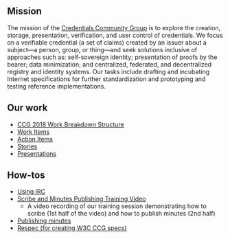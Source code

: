 ## Mission
The mission of the [Credentials Community Group](https://www.w3.org/community/credentials/W3C) is to explore the creation, storage, presentation, verification, and user control of credentials. We focus on a verifiable credential (a set of claims) created by an issuer about a subject—a person, group, or thing—and seek solutions inclusive of approaches such as: self-sovereign identity; presentation of proofs by the bearer; data minimization; and centralized, federated, and decentralized registry and identity systems. Our tasks include drafting and incubating Internet specifications for further standardization and prototyping and testing reference implementations.

## Our work

- [CCG 2018 Work Breakdown Structure](Credentials%20Community%20Group%202018%20WBS.2.pdf)
- [Work Items](https://github.com/w3c-ccg/community/blob/master/work_items.md)
- [Action Items](https://github.com/w3c-ccg/community/issues?q=is%3Aopen+is%3Aissue+label%3A%22action+item%22)   
- [Stories](stories/)
- [Presentations](presentations/)

## How-tos

- [Using IRC](irc_ref.md)
- [Scribe and Minutes Publishing Training Video](https://www.youtube.com/watch?v=0Sn7co2eSCo&t=1s)
  - A video recording of our training session demonstrating how to scribe (1st half of the video) and how to publish minutes (2nd half) 
- [Publishing minutes](publish.md)
- [Respec (for creating W3C CCG specs)](respec.md)

